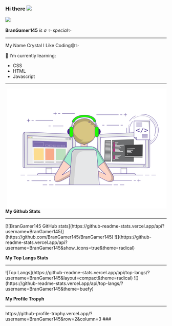 ### Hi there <img src="https://github.com/TheDudeThatCode/TheDudeThatCode/blob/master/Assets/Hi.gif" width="27px">
<p align="center">

![](https://visitor-badge.glitch.me/badge?page_id=BranGamer145)

**BranGamer145** *is a ✨ special*✨
<hr>
My Name Crystal I Like Coding😄✨

:page_with_curl: I'm currently learning:
- CSS
- HTML
- Javascript
<hr>
<img align="right" alt="GIF" src="https://raw.githubusercontent.com/devSouvik/devSouvik/master/gif3.gif" width="500"/>

**My Github Stats**
<hr> 
[![BranGamer145 GitHub stats](https://github-readme-stats.vercel.app/api?username=BranGamer145)](https://github.com/BranGamer145/BranGamer145)
![](https://github-readme-stats.vercel.app/api?username=BranGamer145&show_icons=true&theme=radical)


**My Top Langs Stats**
<hr>
![Top Langs](https://github-readme-stats.vercel.app/api/top-langs/?username=BranGamer145&layout=compact&theme=radical)
![](https://github-readme-stats.vercel.app/api/top-langs/?username=BranGamer145&theme=buefy)

**My Profile Tropyh**
<hr>
https://github-profile-trophy.vercel.app/?username=BranGamer145&row=2&column=3
###
